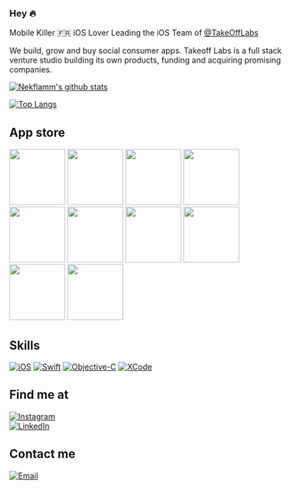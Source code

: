 ### Hey 🔥

Mobile Killer 🇫🇷 iOS Lover
Leading the iOS Team of [@TakeOffLabs](https://www.takeoff-labs.com) 

We build, grow and buy social consumer apps. Takeoff Labs is a full stack venture studio building its own products, funding and acquiring promising companies.

[![Nekflamm's github stats](https://github-readme-stats.vercel.app/api?username=nekflamm&count_private=true&show_icons=true&theme=dark)](https://github.com/nekflamm/github-readme-stats)

[![Top Langs](https://github-readme-stats.vercel.app/api/top-langs/?username=nekflamm&theme=dark&langs_count=3&layout=compact)](https://github.com/nekflamm/github-readme-stats)

## App store
<img src="https://user-images.githubusercontent.com/10321963/130106497-79668f5a-7af6-4cb9-a748-c3cb0e5818f8.png" width="100" height="100">  <img src="https://user-images.githubusercontent.com/10321963/130106509-0d48fa14-568b-4fba-852e-680b53afba71.png" width="100" height="100"> <img src="https://user-images.githubusercontent.com/10321963/130106523-48fe63d8-fc6b-419c-9995-4a856ee72446.png" width="100" height="100"> <img src="https://user-images.githubusercontent.com/10321963/130106548-99ed396f-879d-4c9d-b7c7-9f4397e943ba.png" width="100" height="100"> <img src="https://user-images.githubusercontent.com/10321963/130106568-0a3957db-3955-41aa-9e87-b018ca0bb217.png" width="100" height="100"> <img src="https://user-images.githubusercontent.com/10321963/130106559-f4bfd26b-4508-4560-a0b0-a8a069b401e7.png" width="100" height="100"> <img src="https://user-images.githubusercontent.com/10321963/130106575-bb7e2642-7b53-4422-87ac-926607c20928.png" width="100" height="100"> <img src="https://user-images.githubusercontent.com/10321963/130108066-1866dffd-35bf-469e-bc09-04f5de0b1048.png" width="100" height="100"> <img src="https://user-images.githubusercontent.com/10321963/130108112-4306c7f5-6b19-41ba-ac5b-a2a9cc277637.png" width="100" height="100"> <img src="https://user-images.githubusercontent.com/10321963/130108410-a2a04897-94df-4f76-b42a-e84e2aa7fc4b.png" width="100" height="100">



## Skills

[![iOS](https://img.shields.io/badge/iOS-3DDC84?style=for-the-badge&logo=apple&logoColor=white&labelColor=101010)]()
[![Swift](https://img.shields.io/badge/Swift-0095D5?style=for-the-badge&logo=swift&logoColor=white&labelColor=101010)]()
[![Objective-C](https://img.shields.io/badge/Objective_C-0095D5?style=for-the-badge&logo=swift&logoColor=white&labelColor=101010)]()
[![XCode](https://img.shields.io/badge/XCode-3DDC84?style=for-the-badge&logo=xcode&logoColor=white&labelColor=101010)]()


## Find me at
[![Instagram](https://img.shields.io/badge/Instagram-@nekflamm-E4405F?style=for-the-badge&logo=instagram&logoColor=white&labelColor=101010)](https://instagram.com/nekflamm)
</br>
[![LinkedIn](https://img.shields.io/badge/LinkedIn-@Kevin_Empociello-0077B5?style=for-the-badge&logo=linkedin&logoColor=white&labelColor=101010)](https://www.linkedin.com/in/kévin-empociello-🔥-530a8bb2/)


## Contact me
[![Email](https://img.shields.io/badge/kevin@nekkar.space-my_personal_email-EC5252?style=for-the-badge&logo=gmail&logoColor=white&labelColor=101010)](mailto:kevin@nekkar.space)

<!--
**nekflamm/nekflamm** is a ✨ _special_ ✨ repository because its `README.md` (this file) appears on your GitHub profile.

Here are some ideas to get you started:

- 🔭 I’m currently working on ...
- 🌱 I’m currently learning ...
- 👯 I’m looking to collaborate on ...
- 🤔 I’m looking for help with ...
- 💬 Ask me about ...
- 📫 How to reach me: ...
- 😄 Pronouns: ...
- ⚡ Fun fact: ...
-->
